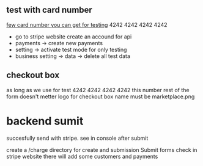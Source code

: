 ## test with card number

[few card number you can get for testing](https://stripe.com/docs/quickstart)
4242 4242 4242 4242

 - go to stripe website create an accound for api
 - payments -> create new payments
 - setting -> activate test mode for only testing
 - business setting -> data -> delete all test data

## checkout box

as long as we use for test 4242 4242 4242 4242 this number
rest of the form doesn't metter
logo for checkout box name must be marketplace.png

# backend sumit

succesfully send with stripe. see in console after submit

create a /charge directory for create and submission
Submit forms
check in stripe website there will add some customers and payments
